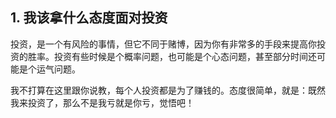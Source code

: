 ## 1. 我该拿什么态度面对投资

投资，是一个有风险的事情，但它不同于赌博，因为你有非常多的手段来提高你投资的胜率。投资有些时候是个概率问题，也可能是个心态问题，甚至部分时间还可能是个运气问题。

我不打算在这里跟你说教，每个人投资都是为了赚钱的。态度很简单，就是：既然我来投资了，那么不是我亏就是你亏，觉悟吧！
